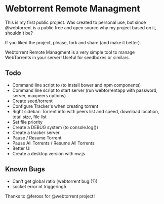 # Webtorrent Remote Managment

This is my first public project.
Was created to personal use, but since @webtorrent is a public free and open source why my project based on it, shouldn't be?

If you liked the project, please, fork and share (and make it better).


Webtorrent Remote Managment is a very simple tool to manage WebTorrents in your server!
Useful for seedboxes or similars.

Todo
-------------
* Command line script to (to install bower and npm components)
* Command line script to start server (run webtorrentapp with password, server, maxpeers options)
* Create seed/torrent
* Configure Tracker's when creating torrent
* Right sidebar: Torrent info with peers list and speed, download location, total size, file list
* Set file priority
* Create a DEBUG system (to console.log())
* Create a tracker server
* Pause / Resume Torrent
* Pause All Torrents / Resume All Torrents
* Better UI
* Create a desktop version with nw.js


Known Bugs
-------------
* Can't get global ratio (webtorrent bug (?))
* socket error nt triggering5

Thanks to @feross for @webtorrent project!